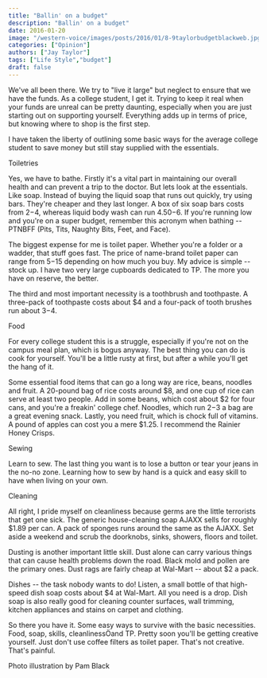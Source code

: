 ```yaml
---
title: "Ballin' on a budget"
description: "Ballin' on a budget"
date: 2016-01-20
image: "/western-voice/images/posts/2016/01/8-9taylorbudgetblackweb.jpg"
categories: ["Opinion"]
authors: ["Jay Taylor"]
tags: ["Life Style","budget"]
draft: false
---
```

We've all been there. We try to "live it large" but neglect to ensure that we have the funds. As a college student, I get it. Trying to keep it real when your funds are unreal can be pretty daunting, especially when you are just starting out on supporting yourself. Everything adds up in terms of price, but knowing where to shop is the first step.

I have taken the liberty of outlining some basic ways for the average college student to save money but still stay supplied with the essentials.

Toiletries

Yes, we have to bathe. Firstly it's a vital part in maintaining our overall health and can prevent a trip to the doctor. But lets look at the essentials. Like soap. Instead of buying the liquid soap that runs out quickly, try using bars. They're cheaper and they last longer. A box of six soap bars costs from $2-$4, whereas liquid body wash can run $4.50-$6. If you're running low and you're on a super budget, remember this acronym when bathing -- PTNBFF (Pits, Tits, Naughty Bits, Feet, and Face).

The biggest expense for me is toilet paper. Whether you're a folder or a wadder, that stuff goes fast. The price of name-brand toilet paper can range from $5-$15 depending on how much you buy. My advice is simple -- stock up. I have two very large cupboards dedicated to TP. The more you have on reserve, the better.

The third and most important necessity is a toothbrush and toothpaste. A three-pack of toothpaste costs about $4 and a four-pack of tooth brushes run about $3-$4.

Food

For every college student this is a struggle, especially if you're not on the campus meal plan, which is bogus anyway. The best thing you can do is cook for yourself. You'll be a little rusty at first, but after a while you'll get the hang of it.

Some essential food items that can go a long way are rice, beans, noodles and fruit. A 20-pound bag of rice costs around $8, and one cup of rice can serve at least two people. Add in some beans, which cost about $2 for four cans, and you're a freakin' college chef. Noodles, which run $2-$3 a bag are a great evening snack. Lastly, you need fruit, which is chock full of vitamins. A pound of apples can cost you a mere $1.25. I recommend the Rainier Honey Crisps.

Sewing

Learn to sew. The last thing you want is to lose a button or tear your jeans in the no-no zone. Learning how to sew by hand is a quick and easy skill to have when living on your own.

Cleaning

All right, I pride myself on cleanliness because germs are the little terrorists that get one sick. The generic house-cleaning soap AJAXX sells for roughly $1.89 per can. A pack of sponges runs around the same as the AJAXX. Set aside a weekend and scrub the doorknobs, sinks, showers, floors and toilet.

Dusting is another important little skill. Dust alone can carry various things that can cause health problems down the road. Black mold and pollen are the primary ones. Dust rags are fairly cheap at Wal-Mart -- about $2 a pack.

Dishes -- the task nobody wants to do! Listen, a small bottle of that high-speed dish soap costs about $4 at Wal-Mart. All you need is a drop. Dish soap is also really good for cleaning counter surfaces, wall trimming, kitchen appliances and stains on carpet and clothing.

So there you have it. Some easy ways to survive with the basic necessities. Food, soap, skills, cleanlinessÖand TP. Pretty soon you'll be getting creative yourself. Just don't use coffee filters as toilet paper. That's not creative. That's painful.

Photo illustration by Pam Black